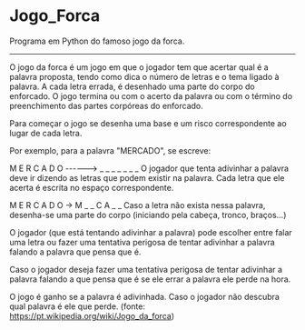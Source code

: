 # Jogo_Forca
Programa em Python do famoso jogo da forca.

------------------------------------------------------------------------------------------------------------------------------------------------------------------------------------------------------------------------------------------------------------------------------------------------------------------------------------

O jogo da forca é um jogo em que o jogador tem que acertar qual é a palavra proposta, tendo como dica o número de letras e o tema ligado à palavra. A cada letra errada, é desenhado uma parte do corpo do enforcado. O jogo termina ou com o acerto da palavra ou com o término do preenchimento das partes corpóreas do enforcado.

Para começar o jogo se desenha uma base e um risco correspondente ao lugar de cada letra.

Por exemplo, para a palavra "MERCADO", se escreve:

M E R C A D O ------> _ _ _ _ _ _ _
O jogador que tenta adivinhar a palavra deve ir dizendo as letras que podem existir na palavra. Cada letra que ele acerta é escrita no espaço correspondente.

M E R C A D O → M _ _ C A _ _
Caso a letra não exista nessa palavra, desenha-se uma parte do corpo (iniciando pela cabeça, tronco, braços…)

O jogador (que está tentando adivinhar a palavra) pode escolher entre falar uma letra ou fazer uma tentativa perigosa de tentar adivinhar a palavra falando a palavra que pensa que é.

Caso o jogador deseja fazer uma tentativa perigosa de tentar adivinhar a palavra falando a que pensa que é se ele errar a palavra ele perde na hora.

O jogo é ganho se a palavra é adivinhada. Caso o jogador não descubra qual palavra é ele que perde.
(fonte: https://pt.wikipedia.org/wiki/Jogo_da_forca)
